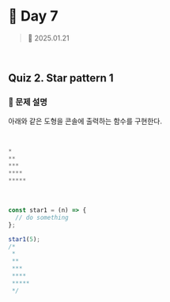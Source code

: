 # 🌻 Day 7

> 📅 2025.01.21

<br>

## Quiz 2. Star pattern 1

### 📍 문제 설명

아래와 같은 도형을 콘솔에 출력하는 함수를 구현한다.

<br>

```javascript
*
**
***
****
*****
```

<br>

```javascript
const star1 = (n) => {
  // do something
};

star1(5);
/*
 *
 **
 ***
 ****
 *****
 */
```
